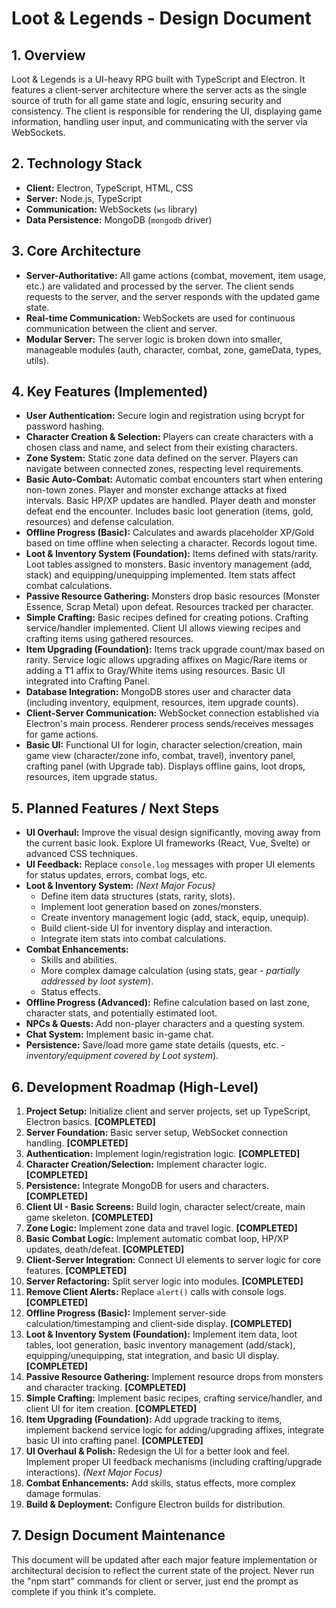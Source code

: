 # Loot & Legends - Design Document

## 1. Overview

Loot & Legends is a UI-heavy RPG built with TypeScript and Electron. It features a client-server architecture where the server acts as the single source of truth for all game state and logic, ensuring security and consistency. The client is responsible for rendering the UI, displaying game information, handling user input, and communicating with the server via WebSockets.

## 2. Technology Stack

*   **Client:** Electron, TypeScript, HTML, CSS
*   **Server:** Node.js, TypeScript
*   **Communication:** WebSockets (`ws` library)
*   **Data Persistence:** MongoDB (`mongodb` driver)

## 3. Core Architecture

*   **Server-Authoritative:** All game actions (combat, movement, item usage, etc.) are validated and processed by the server. The client sends requests to the server, and the server responds with the updated game state.
*   **Real-time Communication:** WebSockets are used for continuous communication between the client and server.
*   **Modular Server:** The server logic is broken down into smaller, manageable modules (auth, character, combat, zone, gameData, types, utils).

## 4. Key Features (Implemented)

*   **User Authentication:** Secure login and registration using bcrypt for password hashing.
*   **Character Creation & Selection:** Players can create characters with a chosen class and name, and select from their existing characters.
*   **Zone System:** Static zone data defined on the server. Players can navigate between connected zones, respecting level requirements.
*   **Basic Auto-Combat:** Automatic combat encounters start when entering non-town zones. Player and monster exchange attacks at fixed intervals. Basic HP/XP updates are handled. Player death and monster defeat end the encounter. Includes basic loot generation (items, gold, resources) and defense calculation.
*   **Offline Progress (Basic):** Calculates and awards placeholder XP/Gold based on time offline when selecting a character. Records logout time.
*   **Loot & Inventory System (Foundation):** Items defined with stats/rarity. Loot tables assigned to monsters. Basic inventory management (add, stack) and equipping/unequipping implemented. Item stats affect combat calculations.
*   **Passive Resource Gathering:** Monsters drop basic resources (Monster Essence, Scrap Metal) upon defeat. Resources tracked per character.
*   **Simple Crafting:** Basic recipes defined for creating potions. Crafting service/handler implemented. Client UI allows viewing recipes and crafting items using gathered resources.
*   **Item Upgrading (Foundation):** Items track upgrade count/max based on rarity. Service logic allows upgrading affixes on Magic/Rare items or adding a T1 affix to Gray/White items using resources. Basic UI integrated into Crafting Panel.
*   **Database Integration:** MongoDB stores user and character data (including inventory, equipment, resources, item upgrade counts).
*   **Client-Server Communication:** WebSocket connection established via Electron's main process. Renderer process sends/receives messages for game actions.
*   **Basic UI:** Functional UI for login, character selection/creation, main game view (character/zone info, combat, travel), inventory panel, crafting panel (with Upgrade tab). Displays offline gains, loot drops, resources, item upgrade status.

## 5. Planned Features / Next Steps

*   **UI Overhaul:** Improve the visual design significantly, moving away from the current basic look. Explore UI frameworks (React, Vue, Svelte) or advanced CSS techniques.
*   **UI Feedback:** Replace `console.log` messages with proper UI elements for status updates, errors, combat logs, etc.
*   **Loot & Inventory System:** *(Next Major Focus)*
    *   Define item data structures (stats, rarity, slots).
    *   Implement loot generation based on zones/monsters.
    *   Create inventory management logic (add, stack, equip, unequip).
    *   Build client-side UI for inventory display and interaction.
    *   Integrate item stats into combat calculations.
*   **Combat Enhancements:**
    *   Skills and abilities.
    *   More complex damage calculation (using stats, gear - *partially addressed by loot system*).
    *   Status effects.
*   **Offline Progress (Advanced):** Refine calculation based on last zone, character stats, and potentially estimated loot.
*   **NPCs & Quests:** Add non-player characters and a questing system.
*   **Chat System:** Implement basic in-game chat.
*   **Persistence:** Save/load more game state details (quests, etc. - *inventory/equipment covered by Loot system*).

## 6. Development Roadmap (High-Level)

1.  **Project Setup:** Initialize client and server projects, set up TypeScript, Electron basics. **[COMPLETED]**
2.  **Server Foundation:** Basic server setup, WebSocket connection handling. **[COMPLETED]**
3.  **Authentication:** Implement login/registration logic. **[COMPLETED]**
4.  **Character Creation/Selection:** Implement character logic. **[COMPLETED]**
5.  **Persistence:** Integrate MongoDB for users and characters. **[COMPLETED]**
6.  **Client UI - Basic Screens:** Build login, character select/create, main game skeleton. **[COMPLETED]**
7.  **Zone Logic:** Implement zone data and travel logic. **[COMPLETED]**
8.  **Basic Combat Logic:** Implement automatic combat loop, HP/XP updates, death/defeat. **[COMPLETED]**
9.  **Client-Server Integration:** Connect UI elements to server logic for core features. **[COMPLETED]**
10. **Server Refactoring:** Split server logic into modules. **[COMPLETED]**
11. **Remove Client Alerts:** Replace `alert()` calls with console logs. **[COMPLETED]**
12. **Offline Progress (Basic):** Implement server-side calculation/timestamping and client-side display. **[COMPLETED]**
13. **Loot & Inventory System (Foundation):** Implement item data, loot tables, loot generation, basic inventory management (add/stack), equipping/unequipping, stat integration, and basic UI display. **[COMPLETED]**
14. **Passive Resource Gathering:** Implement resource drops from monsters and character tracking. **[COMPLETED]**
15. **Simple Crafting:** Implement basic recipes, crafting service/handler, and client UI for item creation. **[COMPLETED]**
16. **Item Upgrading (Foundation):** Add upgrade tracking to items, implement backend service logic for adding/upgrading affixes, integrate basic UI into crafting panel. **[COMPLETED]**
17. **UI Overhaul & Polish:** Redesign the UI for a better look and feel. Implement proper UI feedback mechanisms (including crafting/upgrade interactions). *(Next Major Focus)*
18. **Combat Enhancements:** Add skills, status effects, more complex damage formulas.
19. **Build & Deployment:** Configure Electron builds for distribution.

## 7. Design Document Maintenance

This document will be updated after each major feature implementation or architectural decision to reflect the current state of the project.
Never run the "npm start" commands for client or server, just end the prompt as complete if you think it's complete.
